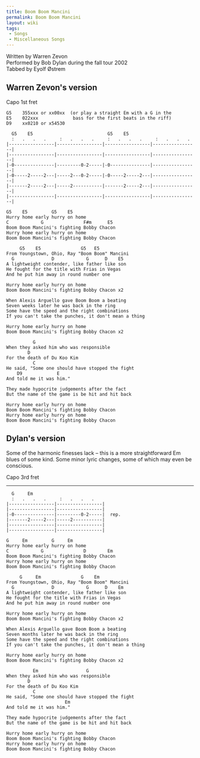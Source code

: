 ```yaml
---
title: Boom Boom Mancini
permalink: Boom Boom Mancini
layout: wiki
tags:
 - Songs
 - Miscellaneous Songs
---
```


Written by Warren Zevon  
Performed by Bob Dylan during the fall tour 2002  
Tabbed by Eyolf Østrem

<h2 class="songversion">
Warren Zevon's version

</h2>
Capo 1st fret

    G5    355xxx or xx00xx  (or play a straight Em with a G in the
    E5    022xxx             bass for the first beats in the riff)
    D9    xx0210 or x54530

      G5    E5                            G5    E5
      :   .   .   .     :   .   .   .     :   .   .   .     :   .   .   .
    |-----------------|-----------------|-----------------|-----------------|
    |-----------------|-----------------|-----------------|-----------------|
    |-0---------------|---------0-2-----|-0---------------|-----------------|
    |-0-----2-----2---|-----2---0-2-----|-0-----2-----2---|-----------------|
    |-------2-----2---|-----2-----------|-------2-----2---|-----------------|
    |-----------------|-----------------|-----------------|-----------------|

    G5    E5         G5    E5
    Hurry home early hurry on home
    C            G               F#m      E5
    Boom Boom Mancini's fighting Bobby Chacon
    Hurry home early hurry on home
    Boom Boom Mancini's fighting Bobby Chacon

         G5    E5               G5   E5
    From Youngstown, Ohio, Ray "Boom Boom" Mancini
      G              D            G      D    E5
    A lightweight contender, like father like son
    He fought for the title with Frias in Vegas
    And he put him away in round number one

    Hurry home early hurry on home
    Boom Boom Mancini's fighting Bobby Chacon x2

    When Alexis Arguello gave Boom Boom a beating
    Seven weeks later he was back in the ring
    Some have the speed and the right combinations
    If you can't take the punches, it don't mean a thing

    Hurry home early hurry on home
    Boom Boom Mancini's fighting Bobby Chacon x2

              G
    When they asked him who was responsible
            D
    For the death of Du Koo Kim
              C
    He said, "Some one should have stopped the fight
        D9             E
    And told me it was him."

    They made hypocrite judgements after the fact
    But the name of the game is be hit and hit back

    Hurry home early hurry on home
    Boom Boom Mancini's fighting Bobby Chacon
    Hurry home early hurry on home
    Boom Boom Mancini's fighting Bobby Chacon

<h2 class="songversion">
Dylan's version

</h2>
Some of the harmonic finesses lack – this is a more straightforward Em
blues of some kind. Some minor lyric changes, some of which may even be
conscious.

Capo 3rd fret

* * * * *

      G     Em
      :   .   .   .     :   .   .   .
    |-----------------|-----------------|
    |-----------------|-----------------|
    |-0---------------|---------0-2-----|  rep.
    |-------2-----2---|-----2-----------|
    |-----------------|-----------------|
    |-----------------|-----------------|

    G     Em         G     Em
    Hurry home early hurry on home
    C            G               D        Em
    Boom Boom Mancini's fighting Bobby Chacon
    Hurry home early hurry on home
    Boom Boom Mancini's fighting Bobby Chacon

         G     Em               G    Em
    From Youngstown, Ohio, Ray "Boom Boom" Mancini
      G              D            G      D    Em
    A lightweight contender, like father like son
    He fought for the title with Frias in Vegas
    And he put him away in round number one

    Hurry home early hurry on home
    Boom Boom Mancini's fighting Bobby Chacon x2

    When Alexis Arguello gave Boom Boom a beating
    Seven months later he was back in the ring
    Some have the speed and the right combinations
    If you can't take the punches, it don't mean a thing

    Hurry home early hurry on home
    Boom Boom Mancini's fighting Bobby Chacon x2

              Em                  G
    When they asked him who was responsible
            D
    For the death of Du Koo Kim
              C
    He said, "Some one should have stopped the fight
                          Em
    And told me it was him."

    They made hypocrite judgements after the fact
    But the name of the game is be hit and hit back

    Hurry home early hurry on home
    Boom Boom Mancini's fighting Bobby Chacon
    Hurry home early hurry on home
    Boom Boom Mancini's fighting Bobby Chacon
